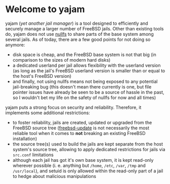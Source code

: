 Welcome to yajam
================

yajam (*yet another jail manager*) is a tool designed to efficiently and
securely manage a larger number of FreeBSD jails. Other than existing tools do,
yajam does not use
[nullfs](http://www.freebsd.org/cgi/man.cgi?query=mount_nullfs) to share parts
of the base system among several jails. As of today, there are a few good points
for not doing so anymore:

* disk space is cheap, and the FreeBSD base system is not that big (in
  comparison to the sizes of modern hard disks)
* a dedicated userland per jail allows flexibility with the userland version
  (as long as the jail's FreeBSD userland version is smaller than or equal to
  the host's FreeBSD version)
* and finally, not using nullfs means not being exposed to any potential
  jail-breaking bug (this doesn't mean there currently is one, but file pointer
  issues have already be seen to be a source of hassle in the past, so I
  wouldn't bet my life on the safety of nullfs for now and all times)

yajam puts a strong focus on security and reliability. Therefore, it implements
some additional restrictions:

* to foster reliability, jails are created, updated or upgraded from the
  FreeBSD source tree
  ([freebsd-update](http://www.freebsd.org/cgi/man.cgi?query=freebsd-update) is
  not necessarily the most reliable tool when it comes to **not** breaking an
  existing FreeBSD installation)
* the source tree(s) used to build the jails are kept separate from the host
  system's source tree, allowing to apply dedicated restrictions for jails via
  `src.conf` limitations
* although each jail has got it's own base system, it is kept read-only
  wherever possible (i. e. anything but `/home`, `/etc`, `/var`, `/tmp` and
  `/usr/local`), and setuid is only allowed within the read-only part of a jail
  to hedge about malicious manipulations
